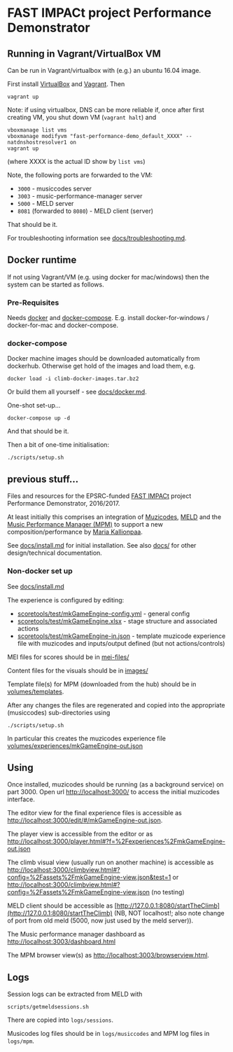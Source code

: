 # FAST IMPACt project Performance Demonstrator


## Running in Vagrant/VirtualBox VM

Can be run in Vagrant/virtualbox with (e.g.) an ubuntu 16.04 image.

First install [VirtualBox](https://www.virtualbox.org/wiki/Downloads) 
and [Vagrant](https://www.vagrantup.com/downloads.html). Then
```
vagrant up
```
Note: if using virtualbox, DNS can be more reliable if, once after first creating VM, you shut down VM (`vagrant halt`) and 
```
vboxmanage list vms
vboxmanage modifyvm "fast-performance-demo_default_XXXX" --natdnshostresolver1 on
vagrant up
```
(where XXXX is the actual ID show by `list vms`)

Note, the following ports are forwarded to the VM:
- `3000` - musiccodes server
- `3003` - music-performance-manager server
- `5000` - MELD server
- `8081` (forwarded to `8080`) - MELD client (server)

That should be it.

For troubleshooting information see [docs/troubleshooting.md](docs/troubleshooting.md).

## Docker runtime

If not using Vagrant/VM (e.g. using docker for mac/windows) then the system can 
be started as follows.

### Pre-Requisites

Needs [docker](https://docs.docker.com/install/) and 
[docker-compose](https://docs.docker.com/compose/install/#install-compose).
E.g. install docker-for-windows / docker-for-mac and docker-compose. 

### docker-compose

Docker machine images should be downloaded automatically from dockerhub.
Otherwise get hold of the images and load them, e.g.
```
docker load -i climb-docker-images.tar.bz2
```
Or build them all yourself - see [docs/docker.md](docs/docker.md).

One-shot set-up... 

```
docker-compose up -d
```

And that should be it.

Then a bit of one-time initialisation:
```
./scripts/setup.sh
```

## previous stuff...

Files and resources for the EPSRC-funded [FAST IMPACt](http://www.semanticaudio.ac.uk/) project Performance Demonstrator, 2016/2017.

At least initially this comprises an integration of [Muzicodes](https://github.com/cgreenhalgh/musiccodes), [MELD](https://github.com/oerc-music/meld) and the [Music Performance Manager (MPM)](https://github.com/cgreenhalgh/music-performance-manager) to support a new composition/performance by [Maria Kallionpaa](https://uk.linkedin.com/in/mariakallionpaa).

See [docs/install.md](docs/install.md) for initial installation. See also [docs/](docs/) for other design/technical documentation.

### Non-docker set up

See [docs/install.md](docs/install.md)

The experience is configured by editing:
- [scoretools/test/mkGameEngine-config.yml](scoretools/test/mkGameEngine-config.yml) - general config
- [scoretools/test/mkGameEngine.xlsx](scoretools/test/mkGameEngine.xlsx) - stage structure and associated actions
- [scoretools/test/mkGameEngine-in.json](scoretools/test/mkGameEngine-in.json) - template muzicode experience file with muzicodes and inputs/output defined (but not actions/controls)

MEI files for scores should be in [mei-files/](mei-files/)

Content files for the visuals should be in [images/](images/)

Template file(s) for MPM (downloaded from the hub) should be in 
[volumes/templates](volumes/templates).

After any changes the files are regenerated and copied into the appropriate (musiccodes) sub-directories using
```
./scripts/setup.sh
```

In particular this creates the muzicodes experience file [volumes/experiences/mkGameEngine-out.json](musiccodes/server/experience/mkGameEngine-out.json)

## Using

Once installed, muzicodes should be running (as a background service) on part 3000. Open url [http://localhost:3000/](http://localhost:3000/) to access the initial muzicodes interface.

The editor view for the final experience files is accessible as [http://localhost:3000/edit/#/mkGameEngine-out.json](http://localhost:3000/edit/#/mkGameEngine-out.json).

The player view is accessible from the editor or as [http://localhost:3000/player.html#?f=%2Fexperiences%2FmkGameEngine-out.json](http://localhost:3000/player.html#?f=%2Fexperiences%2FmkGameEngine-out.json)

The climb visual view (usually run on another machine) is accessible as [http://localhost:3000/climbview.html#?config=%2Fassets%2FmkGameEngine-view.json&test=1](http://localhost:3000/climbview.html#?config=%2Fassets%2FmkGameEngine-view.json&test=1) or
[http://localhost:3000/climbview.html#?config=%2Fassets%2FmkGameEngine-view.json](http://localhost:3000/climbview.html#?config=%2Fassets%2FmkGameEngine-view.json) (no testing) 

MELD client should be  accessible as [http://127.0.0.1:8080/startTheClimb](http://127.0.0.1:8080/startTheClimb) (NB, NOT localhost!; also note change of port from old meld (5000, now just used by the meld server)).

The Music performance manager dashboard as [http://localhost:3003/dashboard.html](http://localhost:3003/dashboard.html)

The MPM browser view(s) as [http://localhost:3003/browserview.html](http://localhost:3003/browserview.html).

## Logs

Session logs can be extracted from MELD with
```
scripts/getmeldsessions.sh
```
There are copied into `logs/sessions`.

Musicodes log files should be in `logs/musiccodes` and MPM log files in `logs/mpm`.

